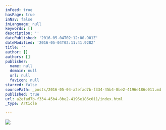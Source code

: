 ```yaml
---
inFeed: true
hasPage: true
inNav: false
inLanguage: null
keywords: []
description: ''
datePublished: '2016-05-04T02:12:00.901Z'
dateModified: '2016-05-04T02:11:41.928Z'
title: ''
author: []
authors: []
publisher:
  name: null
  domain: null
  url: null
  favicon: null
starred: false
sourcePath: _posts/2016-05-04-a2efad7b-f334-45b4-8be2-4196e186c011.md
published: true
url: a2efad7b-f334-45b4-8be2-4196e186c011/index.html
_type: Article

---
```

![](https://the-grid-user-content.s3-us-west-2.amazonaws.com/e4268e9f-1c7d-457c-865b-cc1c6e43f8a2.png)